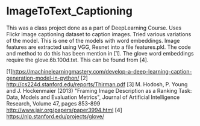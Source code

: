 # ImageToText_Captioning
This was a class project done as a part of DeepLearning Course. Uses Flickr image captioning dataset to caption images. Tried various variations of the model. This is one of the models with word embeddings. Image features are extracted using VGG, Resnet into a file features.pkl. The code and method to do this has been mention in [1]. The glove word embeddings require the glove.6b.100d.txt. This can be found from [4].

[1]https://machinelearningmastery.com/develop-a-deep-learning-caption-generation-model-in-python/
[2] http://cs224d.stanford.edu/reports/Thirman.pdf
[3] M. Hodosh, P. Young and J. Hockenmaier (2013) "Framing Image Description as a Ranking Task: Data, Models and Evaluation Metrics", Journal of Artificial Intelligence Research, Volume 47, pages 853-899 http://www.jair.org/papers/paper3994.html
[4] https://nlp.stanford.edu/projects/glove/
